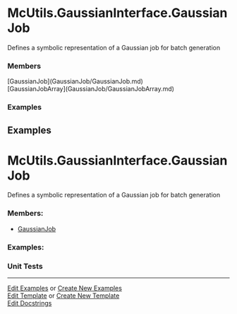 # <a id="McUtils.GaussianInterface.GaussianJob">McUtils.GaussianInterface.GaussianJob</a>
    
Defines a symbolic representation of a Gaussian job for batch generation

### Members

<div class="container alert alert-secondary bg-light">
  <div class="row">
   <div class="col" markdown="1">
[GaussianJob](GaussianJob/GaussianJob.md)   
</div>
   <div class="col" markdown="1">
[GaussianJobArray](GaussianJob/GaussianJobArray.md)   
</div>
</div>
</div>

### Examples

## Examples
# <a id="McUtils.GaussianInterface.GaussianJob">McUtils.GaussianInterface.GaussianJob</a>
    
Defines a symbolic representation of a Gaussian job for batch generation

### Members:

  - [GaussianJob](GaussianJob/GaussianJob.md)

### Examples:



### Unit Tests



___

[Edit Examples](https://github.com/McCoyGroup/McUtils/edit/edit/ci/examples/McUtils/GaussianInterface/GaussianJob.md) or 
[Create New Examples](https://github.com/McCoyGroup/McUtils/new/edit/?filename=ci/examples/McUtils/GaussianInterface/GaussianJob.md) <br/>
[Edit Template](https://github.com/McCoyGroup/McUtils/edit/edit/ci/docs/McUtils/GaussianInterface/GaussianJob.md) or 
[Create New Template](https://github.com/McCoyGroup/McUtils/new/edit/?filename=ci/docs/templates/McUtils/GaussianInterface/GaussianJob.md) <br/>
[Edit Docstrings](https://github.com/McCoyGroup/McUtils/edit/edit/McUtils/GaussianInterface/GaussianJob/__init__.py?message=Update%20Docs)